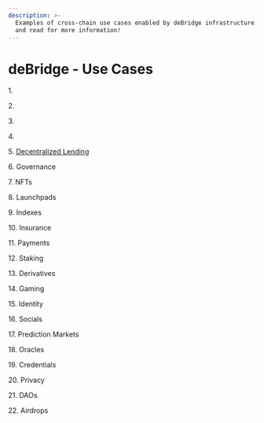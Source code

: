```yaml
---
description: >-
  Examples of cross-chain use cases enabled by deBridge infrastructure. Click
  and read for more information!
---
```


# deBridge - Use Cases

1\.

2\.

3\.

4\.&#x20;

5\. [Decentralized Lending](https://twitter.com/deBridgeFinance/status/1491440163201118208?s=20\&t=gCXU6FO0rofi200POfDY4g)

6\. Governance

7\. NFTs

8\. Launchpads

9\. Indexes

10\. Insurance

11\. Payments

12\. Staking

13\. Derivatives

14\. Gaming

15\. Identity

16\. Socials

17\. Prediction Markets

18\. Oracles

19\. Credentials

20\. Privacy

21\. DAOs

22\. Airdrops
